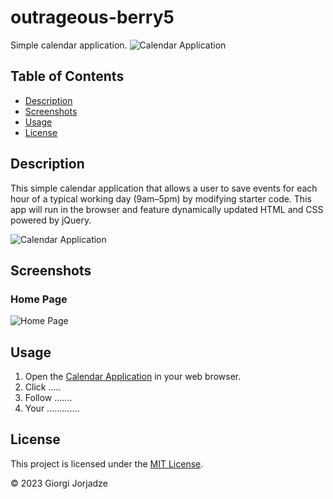 # outrageous-berry5
Simple calendar application. 
![Calendar Application](......screenshot.......)

## Table of Contents

- [Description](#description)
- [Screenshots](#screenshots)
- [Usage](#usage)
- [License](#license)

## Description

This simple calendar application that allows a user to save events for each hour of a typical working day (9am–5pm) by modifying starter code. This app will run in the browser and feature dynamically updated HTML and CSS powered by jQuery.

![Calendar Application](.....screenshot......)

## Screenshots

### Home Page

![Home Page](.....screenshot......)



## Usage

1. Open the [Calendar Application](....link.....) in your web browser.
2. Click .....
3. Follow .......
4. Your .............

## License
This project is licensed under the [MIT License](LICENSE).

© 2023 Giorgi Jorjadze